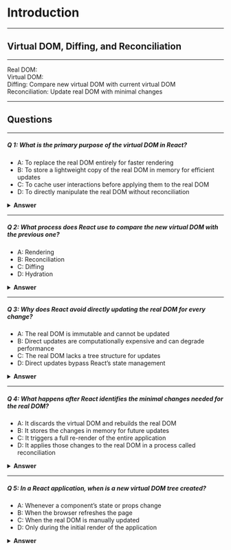 # Introduction

---

## Virtual DOM, Diffing, and Reconciliation

---

Real DOM:  
Virtual DOM:  
Diffing: Compare new virtual DOM with current virtual DOM   
Reconciliation: Update real DOM with minimal changes  

---

## Questions

--- 

##### Q 1: What is the primary purpose of the virtual DOM in React?

- A: To replace the real DOM entirely for faster rendering
- B: To store a lightweight copy of the real DOM in memory for efficient updates
- C: To cache user interactions before applying them to the real DOM
- D: To directly manipulate the real DOM without reconciliation  

<details>
  <summary><b>Answer</b></summary>

#### Answer: B

The virtual DOM is a memory-based representation used to compute minimal updates, not to replace the real DOM or cache interactions.

</details>

---

##### Q 2: What process does React use to compare the new virtual DOM with the previous one?

- A: Rendering
- B: Reconciliation
- C: Diffing
- D: Hydration

<details>
  <summary><b>Answer</b></summary>

#### Answer: C

Diffing is the process of comparing the new and previous virtual DOM trees to identify changes. Reconciliation applies those changes to the real DOM

</details>

---

##### Q 3: Why does React avoid directly updating the real DOM for every change?

- A: The real DOM is immutable and cannot be updated
- B: Direct updates are computationally expensive and can degrade performance
- C: The real DOM lacks a tree structure for updates
- D: Direct updates bypass React’s state management

<details>
  <summary><b>Answer</b></summary>

#### Answer: B

Direct real DOM updates are slow due to reflows and repaints, which the virtual DOM minimizes by calculating efficient changes

</details>

---

##### Q 4: What happens after React identifies the minimal changes needed for the real DOM?

- A: It discards the virtual DOM and rebuilds the real DOM
- B: It stores the changes in memory for future updates
- C: It triggers a full re-render of the entire application
- D: It applies those changes to the real DOM in a process called reconciliation

<details>
  <summary><b>Answer</b></summary>

#### Answer: D

Reconciliation is the step where React applies the minimal changes to the real DOM, avoiding unnecessary re-renders

</details>

---

##### Q 5: In a React application, when is a new virtual DOM tree created?

- A: Whenever a component’s state or props change
- B: When the browser refreshes the page
- C: When the real DOM is manually updated
- D: Only during the initial render of the application

<details>
  <summary><b>Answer</b></summary>

#### Answer: A

A new virtual DOM tree is generated whenever a component’s state or props change, triggering the diffing and reconciliation process.

</details>
